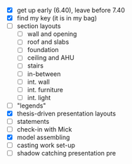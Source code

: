 - [x] get up early (6.40), leave before 7.40
- [x] find my key (it is in my bag)
- [ ] section layouts
	- [ ] wall and opening
	- [ ] roof and slabs
	- [ ] foundation
	- [ ] ceiling and AHU
	- [ ] stairs
	- [ ] in-between
	- [ ] int. wall
	- [ ] int. furniture
	- [ ] int. light
- [ ] "legends"
- [x] thesis-driven presentation layouts
- [ ] statements
- [ ] check-in with Mick
- [x] model assembling
- [ ] casting work set-up
- [ ] shadow catching presentation pre